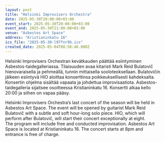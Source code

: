 ```yaml
---
layout: post
title: "Helsinki Improvisers Orchestra"
date: 2025-05-30T20:00:00+03:00
event_start: 2025-05-30T20:00:00+03:00
event_end: 2025-05-30T21:00:00+03:00
venue: "Asbestos Art Space"
address: "Kristianinkatu 16"
ics_file: "2025-05-30-l97fnr9b.ics"
created_date: 2025-05-04T08:58:40.000Z
---
```


Helsinki Improvisers Orchestran kevätkauden päättää esiintyminen Asbestos-taidegalleriassa. Tilaisuuden avaa kitaristi Mark Reid Bulatovič hienovaraisella ja pehmeällä, tunnin mittaisella sooloteoksellaan. Bulatovičin jälkeen esiintyvä HIO aloittaa konserttinsa poikkeuksellisesti kahdeksalta. Konsertin ohjelma sisältää vapaata ja johdettua improvisaatiota. Asbestos-taidegalleria sijaitsee osoitteessa Kristianinkatu 16. Konsertti alkaa kello 20:00 ja siihen on vapaa pääsy.  
  
Helsinki Improvisers Orchestra’s last concert of the season will be held in Asbestos Art Space. The event will be opened by guitarist Mark Reid Bulatovič with a subtle and soft hour-long solo piece. HIO, which will perform after Bulatovič, will start their concert exceptionally at eight.  
The program will include free and conducted improvisation. Asbestos Art Space is located at Kristianinkatu 16. The concert starts at 8pm and entrance is free of charge.
